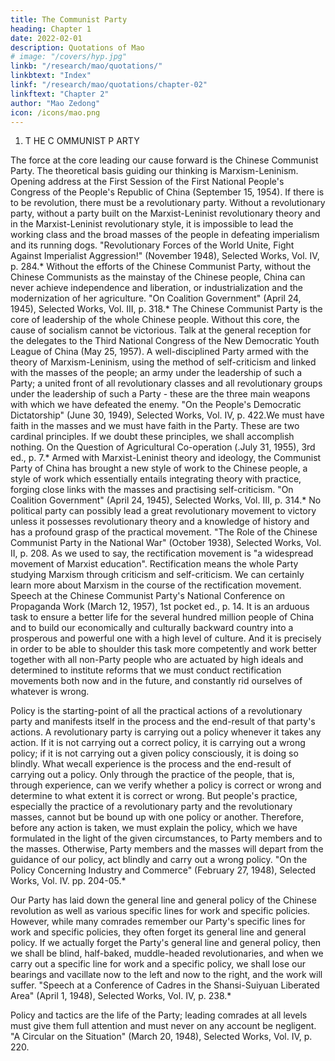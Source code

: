 ```yaml
---
title: The Communist Party
heading: Chapter 1
date: 2022-02-01
description: Quotations of Mao
# image: "/covers/hyp.jpg"
linkb: "/research/mao/quotations/"
linkbtext: "Index"
linkf: "/research/mao/quotations/chapter-02"
linkftext: "Chapter 2"
author: "Mao Zedong"
icon: /icons/mao.png
---
```


<!-- Quotations from Chairman Mao Tse-tung is a book of statements from
speeches and writings by Mao Tse-tung (now romanized as Mao Zedong),
the former Chairman of the Communist Party of China, published from 1964
to about 1976 and widely distributed during China's Cultural Revolution.
Billions were produced, the most popular versions being in bright red
covers in small sizes that could be easily carried, becoming commonly
known internationally as The Little Red Book.Quotations from: 1927 - 1964
First Published: 1966
Publisher: Peking Foreign Languages Press
Transcribed & marked up by David Quentin and Brian Baggins for the Marxists Internet
Archive, and converted to ebook format in 2019.Unless otherwise stated, the page number given for the source of a quotation
refers to the first English edition of the book or pamphlet cited as published
by the Foreign Languages Press, Peking.
In cases where a word or phrase linked to the preceding text has been
omitted in the opening sentence of the quotation, an asterisk is placed after
the source. This is also done in a number of places where the English
rendering has been reworded to make up for omission of context or to
improve the translation.C ONTENTS
Cover
Foreword to the Second Edition
1. The Communist Party
2. Classes and Class Struggle
3. Socialism and Communism
4. The Correct Handling of Contradictions Among the People
5. War and Peace
6. Imperialism and All Reactionaries are Paper Tigers
7. Dare To Struggle and Dare To Win
8. People's War
9. The People's Army
10. Leadership of Party Committees
11. The Mass Line
12. Political Work
13. Relations Between Officers and Men
14. Relations Between the Army and the People
15. Democracy in the Three Main Fields
16. Education and the Training of Troops
17. Serving the People
18. Patriotism and Internationalism
19. Revolutionary Heroism
20. Building Our Country Through Diligence and Frugality
21. Self-Reliance and Arduous Struggle
22. Methods of Thinking and Methods of Work
23. Investigation and Study
24. Correcting Mistaken Ideas
25. Unity
26. Discipline
27. Criticism and Self-Criticism
28. Communists
29. Cadres
30. Youth
31. Women32. Culture and Art
33. StudyF OREWORD TO THE S ECOND E DITION
Comrade Mao Tse-tung is the greatest Marxist-Leninist of our era. He has
inherited, defended and developed Marxism-Leninism with genius, creatively
and comprehensively and has brought it to a higher and completely new
stage.
Mao Tse-tung's thought is Marxism-Leninism of the era in which
imperialism is heading for total collapse and socialism is advancing to world-
wide victory. It is a powerful ideological weapon for opposing imperialism
and for opposing revisionism and dogmatism. Mao Tse-tung's thought is the
guiding principle for all the work of the Party, the army and the country.
Therefore, the most fundamental task in our Party's political and
ideological work is at all times to hold high the great red banner of Mao Tse-
tung's thought, to arm the minds of the people throughout the country with it
and to persist in using it to command every field of activity. The broad
masses of the workers, peasants and soldiers and the broad ranks of the
revolutionary cadres and the intellectuals should really master Mao Tse-
tung's thought; they should all study Chairman Mao's writings, follow his
teachings, act according to his instructions and be his good fighters.
In studying the works of Chairman Mao, one should have specific
problems in mind, study and apply his works in a creative way, combine
study with application, first study what must be urgently applied so as to get
quick results, and strive hard to apply what one is studying. In order really to
master Mao Tse-tung's thought, it is essential to study many of Chairman
Mao's basic concepts over and over again, and it is best to memorize
important statements and study and apply them repeatedly. The newspapers
should regularly carry quotations from Chairman Mao relevant to current
issues for readers to study and apply.
The experience of the broad masses in their creative study and application
of Chairman Mao's works in the last few years has proved that to study
selected quotations from Chairman Mao with specific problems in mind is a
good way to learn Mao Tse-tung's thought, a method conducive to quick
results.
We have compiled Quotations from Chairman Mao Tse-tung in order tohelp the broad masses learn Mao Tse-tung's thought more effectively. In
organizing their study, units should select passages that are relevant to the
situation, their tasks, the current thinking of their personnel, and the state of
their work.
In our great motherland, a new era is emerging in which the workers,
peasants and soldiers are grasping Marxism-Leninism, Mao Tse-tung's
thought. Once Mao Tse-tung's thought is grasped by the broad masses, it
becomes an inexhaustible source of strength and a spiritual atom bomb of
infinite power. The large-scale publication of Quotations from Chairman
Mao Tse-tung is a vital measure for enabling the broad masses to grasp Mao
Tse-tung's thought and for promoting the revolutionization of our people's
thinking. It is our hope that all comrades will learn earnestly and diligently,
bring about a new nation-wide high tide in the creative study and application
of Chairman Mao's works and, under the great red banner of Mao Tse-tung's
thought, strive to build our country into a great socialist state with modern
agriculture, modern industry, modern science and culture and modern
national defence!
Lin Piao
December 16, 1966 -->

1. T HE C OMMUNIST P ARTY

The force at the core leading our cause forward is the Chinese Communist
Party.
The theoretical basis guiding our thinking is Marxism-Leninism.
Opening address at the First Session of the First National People's Congress of the
People's Republic of China (September 15, 1954).
If there is to be revolution, there must be a revolutionary party. Without a
revolutionary party, without a party built on the Marxist-Leninist
revolutionary theory and in the Marxist-Leninist revolutionary style, it is
impossible to lead the working class and the broad masses of the people in
defeating imperialism and its running dogs.
"Revolutionary Forces of the World Unite, Fight Against Imperialist Aggression!"
(November 1948), Selected Works, Vol. IV, p. 284.*
Without the efforts of the Chinese Communist Party, without the Chinese
Communists as the mainstay of the Chinese people, China can never achieve
independence and liberation, or industrialization and the modernization of her
agriculture.
"On Coalition Government" (April 24, 1945), Selected Works, Vol. III, p. 318.*
The Chinese Communist Party is the core of leadership of the whole Chinese
people. Without this core, the cause of socialism cannot be victorious.
Talk at the general reception for the delegates to the Third National Congress of the
New Democratic Youth League of China (May 25, 1957).
A well-disciplined Party armed with the theory of Marxism-Leninism, using
the method of self-criticism and linked with the masses of the people; an
army under the leadership of such a Party; a united front of all revolutionary
classes and all revolutionary groups under the leadership of such a Party -
these are the three main weapons with which we have defeated the enemy.
"On the People's Democratic Dictatorship" (June 30, 1949), Selected Works, Vol. IV,
p. 422.We must have faith in the masses and we must have faith in the Party. These
are two cardinal principles. If we doubt these principles, we shall accomplish
nothing.
On the Question of Agricultural Co-operation (.July 31, 1955), 3rd ed., p. 7.*
Armed with Marxist-Leninist theory and ideology, the Communist Party of
China has brought a new style of work to the Chinese people, a style of work
which essentially entails integrating theory with practice, forging close links
with the masses and practising self-criticism.
"On Coalition Government" (April 24, 1945), Selected Works, Vol. III, p. 314.*
No political party can possibly lead a great revolutionary movement to
victory unless it possesses revolutionary theory and a knowledge of history
and has a profound grasp of the practical movement.
"The Role of the Chinese Communist Party in the National War" (October 1938),
Selected Works, Vol. II, p. 208.
As we used to say, the rectification movement is "a widespread movement of
Marxist education". Rectification means the whole Party studying Marxism
through criticism and self-criticism. We can certainly learn more about
Marxism in the course of the rectification movement.
Speech at the Chinese Communist Party's National Conference on Propaganda Work
(March 12, 1957), 1st pocket ed., p. 14.
It is an arduous task to ensure a better life for the several hundred million
people of China and to build our economically and culturally backward
country into a prosperous and powerful one with a high level of culture. And
it is precisely in order to be able to shoulder this task more competently and
work better together with all non-Party people who are actuated by high
ideals and determined to institute reforms that we must conduct rectification
movements both now and in the future, and constantly rid ourselves of
whatever is wrong.

Policy is the starting-point of all the practical actions of a revolutionary party
and manifests itself in the process and the end-result of that party's actions. A
revolutionary party is carrying out a policy whenever it takes any action. If it
is not carrying out a correct policy, it is carrying out a wrong policy; if it is
not carrying out a given policy consciously, it is doing so blindly. What wecall experience is the process and the end-result of carrying out a policy.
Only through the practice of the people, that is, through experience, can we
verify whether a policy is correct or wrong and determine to what extent it is
correct or wrong. But people's practice, especially the practice of a
revolutionary party and the revolutionary masses, cannot but be bound up
with one policy or another. Therefore, before any action is taken, we must
explain the policy, which we have formulated in the light of the given
circumstances, to Party members and to the masses. Otherwise, Party
members and the masses will depart from the guidance of our policy, act
blindly and carry out a wrong policy.
"On the Policy Concerning Industry and Commerce" (February 27, 1948), Selected
Works, Vol. IV. pp. 204-05.*

Our Party has laid down the general line and general policy of the Chinese
revolution as well as various specific lines for work and specific policies.
However, while many comrades remember our Party's specific lines for work
and specific policies, they often forget its general line and general policy. If
we actually forget the Party's general line and general policy, then we shall be
blind, half-baked, muddle-headed revolutionaries, and when we carry out a
specific line for work and a specific policy, we shall lose our bearings and
vacillate now to the left and now to the right, and the work will suffer.
"Speech at a Conference of Cadres in the Shansi-Suiyuan Liberated Area" (April 1,
1948), Selected Works, Vol. IV, p. 238.*

Policy and tactics are the life of the Party; leading comrades at all levels must
give them full attention and must never on any account be negligent.
"A Circular on the Situation" (March 20, 1948), Selected Works, Vol. IV, p. 220.

